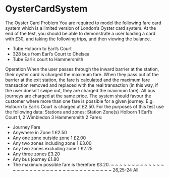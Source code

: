 # OysterCardSystem
The Oyster Card Problem
You are required to model the following fare card system which is a limited version of
London’s Oyster card system. At the end of the test, you should be able to demonstrate a
user loading a card with £30, and taking the following trips, and then viewing the balance.
- Tube Holborn to Earl’s Court
- 328 bus from Earl’s Court to Chelsea
- Tube Earl’s court to Hammersmith

Operation
When the user passes through the inward barrier at the station, their oyster card is charged
the maximum fare.
When they pass out of the barrier at the exit station, the fare is calculated and the maximum
fare transaction removed and replaced with the real transaction (in this way, if the user
doesn’t swipe out, they are charged the maximum fare).
All bus journeys are charged at the same price.
The system should favour the customer where more than one fare is possible for a given
journey. E.g. Holburn to Earl’s Court is charged at £2.50.
For the purposes of this test use the following data:
Stations and zones:
Station Zone(s)
Holborn 1
Earl’s Court 1, 2
Wimbledon 3
Hammersmith 2
Fares:
- Journey Fare
- Anywhere in Zone 1 £2.50
- Any one zone outside zone 1 £2.00
- Any two zones including zone 1 £3.00
- Any two zones excluding zone 1 £2.25
- Any three zones £3.20
- Any bus journey £1.80
- The maximum possible fare is therefore £3.20.
~
~
~
~
~
~
~
~
~
~
~
~
~
~
~
~
~
~
~
~
~
~
~
~
~
~
~
~
~
~
~
~
~
~
~
~
~
                                                                                                                                                                                                                                                                                                         26,25-24      All

